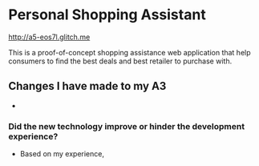 Personal Shopping Assistant
===
http://a5-eos7l.glitch.me

This is a proof-of-concept shopping assistance web application that help consumers to find the best deals and best retailer to purchase with. 

Changes I have made to my A3
---
- 

### Did the new technology improve or hinder the development experience?
- Based on my experience, 